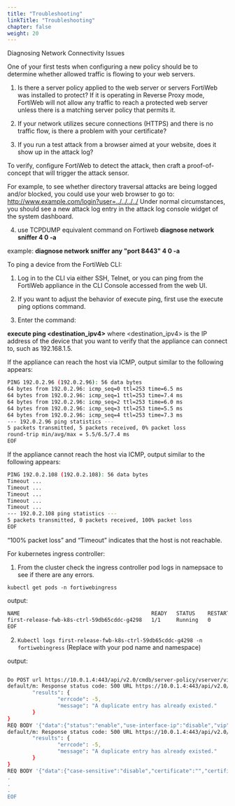 ```yaml
---
title: "Troubleshooting"
linkTitle: "Troubleshooting"
chapter: false
weight: 20
---
```


Diagnosing Network Connectivity Issues

One of your first tests when configuring a new policy should be to determine whether allowed traffic is flowing to
your web servers.

1. Is there a server policy applied to the web server or servers FortiWeb was installed to protect? If it is
operating in Reverse Proxy mode, FortiWeb will not allow any traffic to reach a protected web server unless
there is a matching server policy that permits it.
2. If your network utilizes secure connections (HTTPS) and there is no traffic flow, is there a problem with your
certificate?

3. If you run a test attack from a browser aimed at your website, does it show up in the attack log?

To verify, configure FortiWeb to detect the attack, then craft a proof-of-concept that will trigger the attack sensor.

For example, to see whether directory traversal attacks are being logged and/or blocked, you could use your
web browser to go to:
http://www.example.com/login?user=../../../../
Under normal circumstances, you should see a new attack log entry in the attack log console widget of the
system dashboard.


4. use TCPDUMP equivalent command on Fortiweb **diagnose network sniffer <interface> <filter> 4 0 -a**

example: **diagnose network sniffer any "port 8443" 4 0  -a**

To ping a device from the FortiWeb CLI:

1. Log in to the CLI via either SSH, Telnet, or you can ping from the FortiWeb appliance in the CLI Console
accessed from the web UI.

2. If you want to adjust the behavior of execute ping, first use the execute ping options command.

3. Enter the command:

**execute ping <destination_ipv4>**
where <destination_ipv4> is the IP address of the device that you want to verify that the appliance can
connect to, such as 192.168.1.5. 

If the appliance can reach the host via ICMP, output similar to the following appears:

```bash
PING 192.0.2.96 (192.0.2.96): 56 data bytes
64 bytes from 192.0.2.96: icmp_seq=0 ttl=253 time=6.5 ms
64 bytes from 192.0.2.96: icmp_seq=1 ttl=253 time=7.4 ms
64 bytes from 192.0.2.96: icmp_seq=2 ttl=253 time=6.0 ms
64 bytes from 192.0.2.96: icmp_seq=3 ttl=253 time=5.5 ms
64 bytes from 192.0.2.96: icmp_seq=4 ttl=253 time=7.3 ms
--- 192.0.2.96 ping statistics ---
5 packets transmitted, 5 packets received, 0% packet loss
round-trip min/avg/max = 5.5/6.5/7.4 ms
EOF
```


If the appliance cannot reach the host via ICMP, output similar to the following appears:

```bash
PING 192.0.2.108 (192.0.2.108): 56 data bytes
Timeout ...
Timeout ...
Timeout ...
Timeout ...
Timeout ...
--- 192.0.2.108 ping statistics ---
5 packets transmitted, 0 packets received, 100% packet loss
EOF
```

“100% packet loss” and “Timeout” indicates that the host is not reachable.

For kubernetes ingress controller:

1. From the cluster check the ingress controller pod logs in namepsace to see if there are any errors.

```kubectl get pods -n fortiwebingress```

output:

```bash
NAME                                          READY   STATUS    RESTARTS   AGE
first-release-fwb-k8s-ctrl-59db65cddc-g4298   1/1     Running   0          2d15h
EOF
```

2. ```Kubectl logs first-release-fwb-k8s-ctrl-59db65cddc-g4298 -n fortiwebingress``` (Replace with your pod name and namespace)

output:

```bash

Do POST url https://10.0.1.4:443/api/v2.0/cmdb/server-policy/vserver/vip-list?mkey=default_m
default/m: Response status code: 500 URL https://10.0.1.4:443/api/v2.0/cmdb/server-policy/vserver/vip-list?mkey=default_m Resp {
        "results": {
                "errcode": -5,
                "message": "A duplicate entry has already existed."
        }
}
REQ BODY '{"data":{"status":"enable","use-interface-ip":"disable","vip":"default_m"}}'Do POST url https://10.0.1.4:443/api/v2.0/cmdb/server-policy/policy
default/m: Response status code: 500 URL https://10.0.1.4:443/api/v2.0/cmdb/server-policy/policy Resp {
        "results": {
                "errcode": -5,
                "message": "A duplicate entry has already existed."
        }
}
REQ BODY '{"data":{"case-sensitive":"disable","certificate":"","certificate-type":"disable","client-certificate-forwarding":"disable","client-certificate-forwarding-cert-header":"X-Client-Cert","
.
.
.
EOF
```